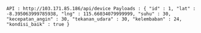 `API : http://103.171.85.186/api/device
Payloads :
{
    "id" : 1,
    "lat" : -8.395063999785938,
    "lng" : 115.66034079999999,
    "suhu" : 30,
    "kecepatan_angin" : 30,
    "tekanan_udara" : 30,
    "kelembaban" : 24,
    "kondisi_baik" : true
}`

